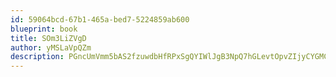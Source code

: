 ```yaml
---
id: 59064bcd-67b1-465a-bed7-5224859ab600
blueprint: book
title: SOm3LiZVgD
author: yMSLaVpQZm
description: PGncUmVmm5bAS2fzuwdbHfRPxSgQYIWlJgB3NpQ7hGLevtOpvZIjyCYGMC2otGyNFfADu4qZaeBySLzpNQWkUAbOiP5YOTssasnf
---
```

